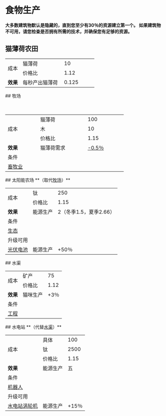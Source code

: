 # 食物生产
**大多数建筑物默认是隐藏的，直到您至少有30％的资源建立第一个。 如果建筑物不可用，请您检查是否拥有所需的技术，并确保您有足够的资源。**
## 猫薄荷农田
<table>
    <tr>
        <td rowspan="2" >
                成本
        </td>
        <td>
                猫薄荷
        </td>
        <td>
                10
        </td>
    </tr>
    <tr>
        <td>
            价格比          
        </td>
        <td  >
            1.12          
        </td>
    </tr>
    <tr>
        <td>
            <strong>
                效果
            </strong>
        </td>
        <td>
           每秒产出猫薄荷 
        </td>
        <td>
            0.125          
        </td>
    </tr>
</table>
## 牧场
<table class="wikitable">
    <tbody>
        <tr>
            <td rowspan="3" >成本
            </td>
            <td>猫薄荷
            </td>
            <td>100
            </td>
        </tr>
        <tr>
            <td>木
            </td>
            <td>10
            </td>
        </tr>
        <tr>
            <td>价格比
            </td>
            <td>1.15
            </td>
        </tr>
        <tr>
            <td><strong>效果</strong>
            </td>
            <td>猫薄荷需求
            </td>
            <td><a href="#">-0.5％</a>
            </td>
        </tr>
        <tr>
            <td colspan="3" >条件
            </td>
        </tr>
        <tr>
            <td colspan="3"><a href="#">畜牧业</a>
            </td>
        </tr>
    </tbody>
</table>
## 太阳能农场
**（取代<a href="#">牧场</a>）**
<table class="wikitable">
		<tr>
			<td rowspan="2">
				成本
			</td>
			<td>
				钛
			</td>
			<td>
				250
			</td>
		</tr>
		<tr>
			<td>
				价格比
			</td>
			<td>
				1.15
			</td>
		</tr>
		<tr>
			<td>
				<strong>
					效果
				</strong>
			</td>
			<td>
				能源生产
			</td>
			<td>
				2（冬季1.5，夏季2.66）
			</td>
		</tr>
		<tr>
			<td colspan="3">
				条件
			</td>
		</tr>
		<tr>
			<td colspan="3">
				<a href="#">
					生态
				</a>
			</td>
		</tr>
		<tr>
			<td colspan="3">
				升级可用
			</td>
		</tr>
		<tr>
			<td>
				<a href="#">
					光伏电池
				</a>
			</td>
			<td>
				能源生产
			</td>
			<td>
				+50％
			</td>
		</tr>
</table>
## 水渠
<table class="wikitable">
	<tbody>
		<tr>
			<td rowspan="2" >
							成本
			</td>
			<td>
							矿产
			</td>
			<td>
							75
			</td>
		</tr>
		<tr>
			<td>
						价格比
			</td>
			<td>
						1.12
			</td>
		</tr>
		<tr>
			<td>
				<strong>
							效果
				</strong>
			</td>
			<td>
						猫咪生产
			</td>
			<td>
						+3％
			</td>
		</tr>
		<tr>
			<td colspan="3" >
						条件
			</td>
		</tr>
		<tr>
			<td colspan="3">
				<a href="#">
							工程
				</a>
			</td>
		</tr>
	</tbody>
</table>
## 水电站
**（代替<a href="#">水渠</a>）**
<table class="wikitable">
	<tbody>
		<tr>
			<td rowspan="3" >
							成本
			</td>
			<td>
							具体
			</td>
			<td>
							100
			</td>
		</tr>
		<tr>
			<td>
						钛
			</td>
			<td>
						2500
			</td>
		</tr>
		<tr>
			<td>
						价格比
			</td>
			<td>
						1.15
			</td>
		</tr>
		<tr>
			<td>
				<strong>
							效果
				</strong>
			</td>
			<td>
						能源生产
			</td>
			<td>
						五
			</td>
		</tr>
		<tr>
			<td colspan="3" >
						条件
			</td>
		</tr>
		<tr>
			<td colspan="3">
				<a href="#">
							机器人
				</a>
			</td>
		</tr>
		<tr>
			<td colspan="3" >
						升级可用
			</td>
		</tr>
		<tr>
			<td>
				<a href="#">
							水电站涡轮机
				</a>
			</td>
			<td>
						能源生产
			</td>
			<td>
						+15％
			</td>
		</tr>
	</tbody>
</table>